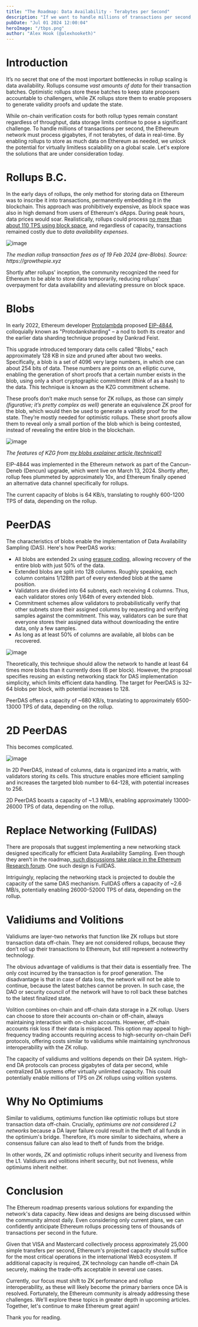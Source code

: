 ```yaml
---
title: "The Roadmap: Data Availability - Terabytes per Second"
description: "If we want to handle millions of transactions per second, the Ethereum network must process gigabytes, if not terabytes, of data in real-time."
pubDate: "Jul 01 2024 12:00:04"
heroImage: "/tbps.png"
author: "Alex Hook (@alexhooketh)"
---
```


# Introduction

It’s no secret that one of the most important bottlenecks in rollup scaling is data availability. Rollups consume _vast amounts of data_ for their transaction batches. Optimistic rollups store these batches to keep state proposers accountable to challengers, while ZK rollups store them to enable proposers to generate validity proofs and update the state.

While on-chain verification costs for both rollup types remain constant regardless of throughput, data storage limits continue to pose a significant challenge. To handle millions of transactions per second, the Ethereum network must process gigabytes, if not terabytes, of data in real-time. By enabling rollups to store as much data on Ethereum as needed, we unlock the potential for virtually limitless scalability on a global scale. Let's explore the solutions that are under consideration today.

# Rollups B.C.

In the early days of rollups, the only method for storing data on Ethereum was to inscribe it into transactions, permanently embedding it in the blockchain. This approach was prohibitively expensive, as block space was also in high demand from users of Ethereum's dApps. During peak hours, data prices would soar. Realistically, rollups could process [no more than about 110 TPS using block space](https://mirror.xyz/alexhook.eth/y9PTlM6tVr0H8X68r1LV2UwAnT9D6u1MEEiUFvcpyG0), and regardless of capacity, transactions remained costly due to _data availability expenses_.

![image](../assets/TheRoadmapTerabytesofDataperSecond/image3.png)

_The median rollup transaction fees as of 19 Feb 2024 (pre-Blobs). Source: https://growthepie.xyz_

Shortly after rollups' inception, the community recognized the need for Ethereum to be able to store data temporarily, reducing rollups' overpayment for data availability and alleviating pressure on block space.

# Blobs

In early 2022, Ethereum developer [Protolambda](https://x.com/protolambda) proposed [EIP-4844](https://eips.ethereum.org/EIPS/eip-4844), colloquially known as "Protodanksharding" – a nod to both its creator and the earlier data sharding technique proposed by Dankrad Feist.

This upgrade introduced temporary data cells called "Blobs," each approximately 128 KB in size and pruned after about two weeks. Specifically, a blob is a set of 4096 very large numbers, in which one can about 254 bits of data. These numbers are points on an elliptic curve, enabling the generation of short proofs that a certain number exists in the blob, using only a short cryptographic commitment (think of as a hash) to the data. This technique is known as the KZG commitment scheme.

These proofs don’t make much sense for ZK rollups, as those can simply _(figurative; it’s pretty complex as well)_ generate an equivalence ZK proof for the blob, which would then be used to generate a validity proof for the state. They’re mostly needed for optimistic rollups. These short proofs allow them to reveal only a small portion of the blob which is being contested, instead of revealing the entire blob in the blockchain.

![image](../assets/TheRoadmapTerabytesofDataperSecond/image1.png)

_The features of KZG from [my blobs explainer article (technical!)](https://mirror.xyz/alexhook.eth/W4PYt5zGWjw9VcB8Z6KIJDoyCU0RPA1d304cM0J75mQ)_

EIP-4844 was implemented in the Ethereum network as part of the Cancun-Deneb (Dencun) upgrade, which went live on March 13, 2024. Shortly after, rollup fees plummeted by approximately 10x, and Ethereum finally opened an alternative data channel specifically for rollups.

The current capacity of blobs is 64 KB/s, translating to roughly 600-1200 TPS of data, depending on the rollup.

# PeerDAS

The characteristics of blobs enable the implementation of Data Availability Sampling (DAS). Here's how PeerDAS works:

- All blobs are extended 2x using [erasure coding](https://en.wikipedia.org/wiki/Erasure_code), allowing recovery of the entire blob with just 50% of the data.
- Extended blobs are split into 128 columns. Roughly speaking, each column contains 1/128th part of every extended blob at the same position.
- Validators are divided into 64 subnets, each receiving 4 columns. Thus, each validator stores only 1/64th of every extended blob.
- Commitment schemes allow validators to probabilistically verify that other subnets store their assigned columns by requesting and verifying samples against the commitment. This way, validators can be sure that everyone stores their assigned data without downloading the entire data, only a few samples.
- As long as at least 50% of columns are available, all blobs can be recovered.

![image](../assets/TheRoadmapTerabytesofDataperSecond/image4.png)

Theoretically, this technique should allow the network to handle at least 64 times more blobs than it currently does (6 per block). However, the proposal specifies reusing an existing networking stack for DAS implementation simplicity, which limits efficient data handling. The target for PeerDAS is 32–64 blobs per block, with potential increases to 128.

PeerDAS offers a capacity of ~680 KB/s, translating to approximately 6500-13000 TPS of data, depending on the rollup.

# 2D PeerDAS

This becomes complicated.

![image](../assets/TheRoadmapTerabytesofDataperSecond/image2.png)

In 2D PeerDAS, instead of columns, data is organized into a matrix, with validators storing its cells. This structure enables more efficient sampling and increases the targeted blob number to 64-128, with potential increases to 256.

2D PeerDAS boasts a capacity of ~1.3 MB/s, enabling approximately 13000-26000 TPS of data, depending on the rollup.

# Replace Networking (FullDAS)

There are proposals that suggest implementing a new networking stack designed specifically for efficient Data Availability Sampling. Even though they aren’t in the roadmap,[ such discussions take place in the Ethereum Research forum](https://ethresear.ch/t/fulldas-towards-massive-scalability-with-32mb-blocks-and-beyond/19529). One such design is FullDAS.

Intriguingly, replacing the networking stack is projected to double the capacity of the same DAS mechanism. FullDAS offers a capacity of ~2.6 MB/s, potentially enabling 26000-52000 TPS of data, depending on the rollup.

# Validiums and Volitions

Validiums are layer-two networks that function like ZK rollups but store transaction data off-chain. They are not considered rollups, because they don’t roll up their transactions to Ethereum, but  still represent a noteworthy technology.

The obvious advantage of validiums is that their data is essentially free. The only cost incurred by the transaction is for proof generation. The disadvantage is that in case of data loss, the network will not be able to continue, because the latest batches cannot be proven. In such case, the DAO or security council of the network will have to roll back these batches to the latest finalized state.

Volition combines on-chain and off-chain data storage in a ZK rollup. Users can choose to store their accounts on-chain or off-chain, always maintaining interaction with on-chain accounts. However, off-chain accounts risk loss if their data is misplaced. This option may appeal to high-frequency trading accounts requiring access to high-security on-chain DeFi protocols, offering costs similar to validiums while maintaining synchronous interoperability with the ZK rollup.

The capacity of validiums and volitions depends on their DA system. High-end DA protocols can process gigabytes of data per second, while centralized DA systems offer virtually unlimited capacity. This could potentially enable millions of TPS on ZK rollups using volition systems.

# Why No Optimiums

Similar to validiums, optimiums function like optimistic rollups but store transaction data off-chain. Crucially, _optimiums are not considered L2 networks_ because a DA layer failure could result in the theft of all funds in the optimium's bridge. Therefore, it’s more similar to sidechains, where a consensus failure can also lead to theft of funds from the bridge.

In other words, ZK and optimistic rollups inherit security and liveness from the L1. Validiums and volitions inherit security, but not liveness, while optimiums inherit neither.

# Conclusion

The Ethereum roadmap presents various solutions for expanding the network's data capacity. New ideas and designs are being discussed within the community almost daily. Even considering only current plans, we can confidently anticipate Ethereum rollups processing tens of thousands of transactions per second in the future.

Given that VISA and Mastercard collectively process approximately 25,000 simple transfers per second, Ethereum's projected capacity should suffice for the most critical operations in the international Web3 ecosystem. If additional capacity is required, ZK technology can handle off-chain DA securely, making the trade-offs acceptable in several use cases.

Currently, our focus must shift to ZK performance and rollup interoperability, as these will likely become the primary barriers once DA is resolved. Fortunately, the Ethereum community is already addressing these challenges. We'll explore these topics in greater depth in upcoming articles. Together, let's continue to make Ethereum great again!

Thank you for reading.

